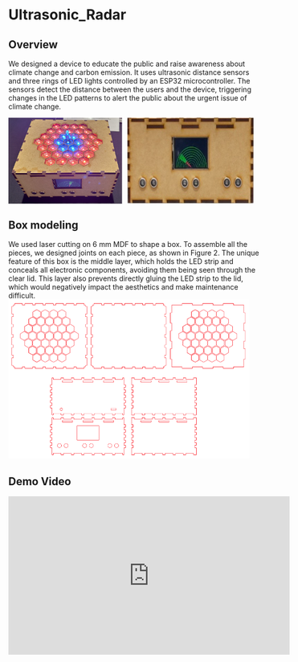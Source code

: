 # Ultrasonic_Radar

## Overview
We designed a device to educate the public and raise awareness about climate change and carbon emission. It uses ultrasonic distance sensors and three rings of LED lights controlled by an ESP32 microcontroller. The sensors detect the distance between the users and the device, triggering changes in the LED patterns to alert the public about the urgent issue of climate change.
<div style="display: flex;">
  <img src="/image/overview1.png" alt="图片1" style="width: 45%; margin-right: 10px;">
  <img src="/image/overview3.jpg" alt="图片2" style="width: 50%;">
</div>

## Box modeling
We used laser cutting on 6 mm MDF to shape a box. To assemble all the pieces, we designed joints on each piece, as shown in Figure 2. The unique feature of this box is the middle layer, which holds the LED strip and conceals all electronic components, avoiding them being seen through the clear lid. This layer also prevents directly gluing the LED strip to the lid, which would negatively impact the aesthetics and make maintenance difficult.
![](/image/overview2.png)

## Demo Video
<iframe width="560" height="315" src="https://www.youtube.com/embed/0kuO2va-eYk?si=5Rl-Y-KNqg8B27hr" title="YouTube video player" frameborder="0" allow="accelerometer; autoplay; clipboard-write; encrypted-media; gyroscope; picture-in-picture; web-share" referrerpolicy="strict-origin-when-cross-origin" allowfullscreen></iframe>